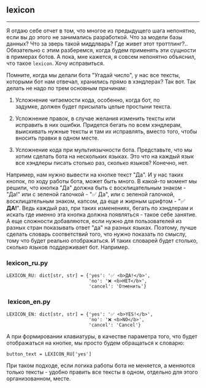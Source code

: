 ## lexicon
-------

Я отдаю себе отчет в том, что многое из предыдущего шага непонятно, если вы до этого не занимались разработкой. Что за модели базы данных? Что за зверь такой миддлварь? Где живет этот троттлинг?.. Обязательно с этим разберемся, когда будем применять эти сущности в примерах ботов. А пока, мне кажется, я совсем непонятно объяснил, что такое `lexicon`. Хочу исправиться.

Помните, когда мы делали бота "Угадай число", у нас все тексты, которыми бот нам отвечал, хранились прямо в хэндлерах? Так вот. Так делать не надо по трем основным причинам:

1.  Усложнение читаемости кода, особенно, когда бот, по задумке, должен будет присылать целые простыни текста.
    
2.  Усложнение правок, в случае желания изменить тексты или исправить в них ошибки. Придется бегать по всем хэндлерам, выискивать нужные тексты и там их исправлять, вместо того, чтобы вносить правки в одном месте.
    
3.  Усложнение кода при мультиязычности бота. Представьте, что мы хотим сделать бота на нескольких языках. Это что на каждый язык все хэндлеры писать столько раз, сколько языков? Конечно, нет.
    

Например, нам нужно вывести на кнопке текст "Да". И у нас таких кнопок, по ходу работы бота, может быть много. В какой-то момент мы решили, что кнопка "Да" должна быть с восклицательным знаком - "Да!" или с зеленой галочкой - "✅ Да", или с зеленой галочкой, восклицательным знаком, капсом, да еще и жирным шрифтом - "✅ **ДА!**". Ведь каждый раз, при таких изменениях, бегать по хэндлерам и искать где именно эта кнопка должна появляться - такое себе занятие. А еще сложности добавляются, если нужно для пользователей из разных стран показывать ответ "да" на разных языках. Поэтому, лучше сделать словарь соответствий того, что нужно показать по смыслу, тому что будет реально отображаться. И таких словарей будет столько, сколько языков поддерживает бот. Например.

### lexicon\_ru.py

    LEXICON_RU: dict[str, str] = {'yes': '✅ <b>ДА!</b>',
                                  'no': '❌ <b>НЕТ</b>',
                                  'cancel': 'Отменить'}

###  lexicon\_en.py

    LEXICON_EN: dict[str, str] = {'yes': '✅ <b>YES!</b>',
                                  'no': '❌ <b>NO</b>',
                                  'cancel': 'Cancel'}

А при формировании клавиатуры, в качестве параметра того, что будет отображаться на кнопке, мы просто будем обращаться к словарю:

    button_text = LEXICON_RU['yes']

При таком подходе, если логика работы бота не меняется, а меняются только тексты - удобно править все тексты в одном, отдельно для этого организованном, месте.
